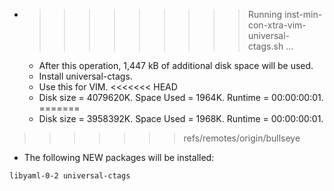 * >>>>>>>>> Running inst-min-con-xtra-vim-universal-ctags.sh ...
  * After this operation, 1,447 kB of additional disk space will be used.
  * Install universal-ctags.
  * Use this for VIM.
<<<<<<< HEAD
  * Disk size = 4079620K. Space Used = 1964K. Runtime = 00:00:00:01.
=======
  * Disk size = 3958392K. Space Used = 1968K. Runtime = 00:00:00:01.
>>>>>>> refs/remotes/origin/bullseye
  * The following NEW packages will be installed:
  ```bash
libyaml-0-2 universal-ctags
  ```
